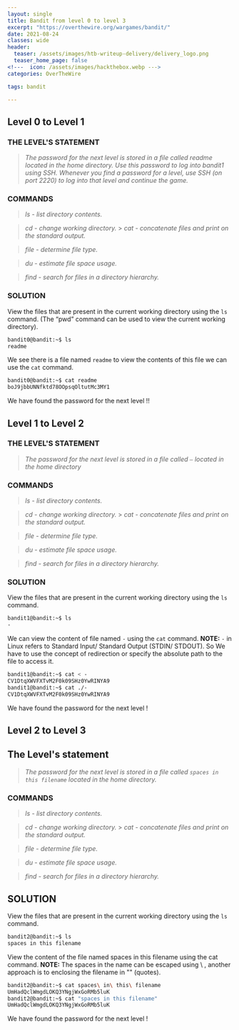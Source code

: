 ```yaml
---
layout: single
title: Bandit from level 0 to level 3
excerpt: "https://overthewire.org/wargames/bandit/"
date: 2021-08-24
classes: wide
header:
  teaser: /assets/images/htb-writeup-delivery/delivery_logo.png
  teaser_home_page: false
<!---  icon: /assets/images/hackthebox.webp --->
categories: OverTheWire

tags: bandit

---
```


## Level 0 to Level 1

### THE LEVEL'S STATEMENT
>*The password for the next level is stored in a file called readme located in the home directory. Use this password to log into bandit1 using SSH. Whenever you find a password for a level, use SSH (on port 2220) to log into that level and continue the game.*

### COMMANDS

> *ls     - list directory contents.*
                                                                                                                        
> *cd     - change working directory.*
                                                                                                                                                                           >
> *cat    - concatenate files and print on the standard output.*
                                                                                                                       
> *file   - determine file type.*
                                                                                                                        
> *du     - estimate file space usage.*
                                                                                                                        
> *find   - search for files in a directory hierarchy.*

### SOLUTION

View the files that are present in the current working directory using the `ls` command. (The “pwd” command can be used to view the current working directory). 

```bash
bandit0@bandit:~$ ls
readme
```
We see there is a file named `readme` to view the contents of this file we can use the `cat` command.

```bash
bandit0@bandit:~$ cat readme 
boJ9jbbUNNfktd78OOpsqOltutMc3MY1
```
We have found the password for the next level !!

## Level 1 to Level 2

### THE LEVEL'S STATEMENT

>*The password for the next level is stored in a file called `—` located in the home directory*


### COMMANDS

> *ls     - list directory contents.*
                                                                                                                        
> *cd     - change working directory.*
                                                                                                                                                                           >
> *cat    - concatenate files and print on the standard output.*
                                                                                                                       
> *file   - determine file type.*
                                                                                                                        
> *du     - estimate file space usage.*
                                                                                                                        
> *find   - search for files in a directory hierarchy.*

### SOLUTION

View the files that are present in the current working directory using the `ls` command. 

```bash
bandit1@bandit:~$ ls
-
```
We can view the content of file named `-` using the `cat` command. **NOTE:** `-` in Linux refers to Standard Input/ Standard Output (STDIN/ STDOUT). So We have to use the concept of redirection or specify the absolute path to the file to access it.
```bash
bandit1@bandit:~$ cat < -
CV1DtqXWVFXTvM2F0k09SHz0YwRINYA9
bandit1@bandit:~$ cat ./-
CV1DtqXWVFXTvM2F0k09SHz0YwRINYA9
```
We have found the password for the next level !


## Level 2 to Level 3

## The Level's statement

>*The password for the next level is stored in a file called `spaces in this filename` located in the home directory.*


### COMMANDS

> *ls     - list directory contents.*
                                                                                                                        
> *cd     - change working directory.*
                                                                                                                                                                           >
> *cat    - concatenate files and print on the standard output.*
                                                                                                                       
> *file   - determine file type.*
                                                                                                                        
> *du     - estimate file space usage.*
                                                                                                                        
> *find   - search for files in a directory hierarchy.*

## SOLUTION

View the files that are present in the current working directory using the `ls` command. 

```bash
bandit2@bandit:~$ ls
spaces in this filename
```
View the content of the file named spaces in this filename using the cat command. **NOTE:** The spaces in the name can be escaped using \ , another approach is to enclosing the filename in "" (quotes).

```bash
bandit2@bandit:~$ cat spaces\ in\ this\ filename
UmHadQclWmgdLOKQ3YNgjWxGoRMb5luK
bandit2@bandit:~$ cat "spaces in this filename"
UmHadQclWmgdLOKQ3YNgjWxGoRMb5luK
```
We have found the password for the next level !
